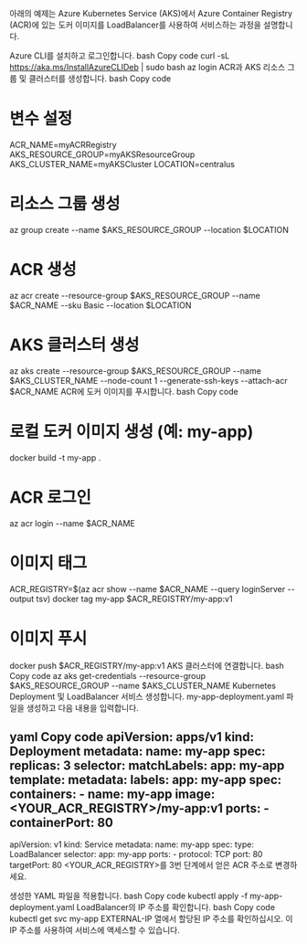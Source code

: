 아래의 예제는 Azure Kubernetes Service (AKS)에서 Azure Container Registry (ACR)에 있는 도커 이미지를 LoadBalancer를 사용하여 서비스하는 과정을 설명합니다.

Azure CLI를 설치하고 로그인합니다.
bash
Copy code
curl -sL https://aka.ms/InstallAzureCLIDeb | sudo bash
az login
ACR과 AKS 리소스 그룹 및 클러스터를 생성합니다.
bash
Copy code
# 변수 설정
ACR_NAME=myACRRegistry
AKS_RESOURCE_GROUP=myAKSResourceGroup
AKS_CLUSTER_NAME=myAKSCluster
LOCATION=centralus

# 리소스 그룹 생성
az group create --name $AKS_RESOURCE_GROUP --location $LOCATION

# ACR 생성
az acr create --resource-group $AKS_RESOURCE_GROUP --name $ACR_NAME --sku Basic --location $LOCATION

# AKS 클러스터 생성
az aks create --resource-group $AKS_RESOURCE_GROUP --name $AKS_CLUSTER_NAME --node-count 1 --generate-ssh-keys --attach-acr $ACR_NAME
ACR에 도커 이미지를 푸시합니다.
bash
Copy code
# 로컬 도커 이미지 생성 (예: my-app)
docker build -t my-app .

# ACR 로그인
az acr login --name $ACR_NAME

# 이미지 태그
ACR_REGISTRY=$(az acr show --name $ACR_NAME --query loginServer --output tsv)
docker tag my-app $ACR_REGISTRY/my-app:v1

# 이미지 푸시
docker push $ACR_REGISTRY/my-app:v1
AKS 클러스터에 연결합니다.
bash
Copy code
az aks get-credentials --resource-group $AKS_RESOURCE_GROUP --name $AKS_CLUSTER_NAME
Kubernetes Deployment 및 LoadBalancer 서비스 생성합니다.
my-app-deployment.yaml 파일을 생성하고 다음 내용을 입력합니다.

yaml
Copy code
apiVersion: apps/v1
kind: Deployment
metadata:
  name: my-app
spec:
  replicas: 3
  selector:
    matchLabels:
      app: my-app
  template:
    metadata:
      labels:
        app: my-app
    spec:
      containers:
      - name: my-app
        image: <YOUR_ACR_REGISTRY>/my-app:v1
        ports:
        - containerPort: 80
---
apiVersion: v1
kind: Service
metadata:
  name: my-app
spec:
  type: LoadBalancer
  selector:
    app: my-app
  ports:
    - protocol: TCP
      port: 80
      targetPort: 80
<YOUR_ACR_REGISTRY>를 3번 단계에서 얻은 ACR 주소로 변경하세요.

생성한 YAML 파일을 적용합니다.
bash
Copy code
kubectl apply -f my-app-deployment.yaml
LoadBalancer의 IP 주소를 확인합니다.
bash
Copy code
kubectl get svc my-app
EXTERNAL-IP 열에서 할당된 IP 주소를 확인하십시오. 이 IP 주소를 사용하여 서비스에 액세스할 수 있습니다.
